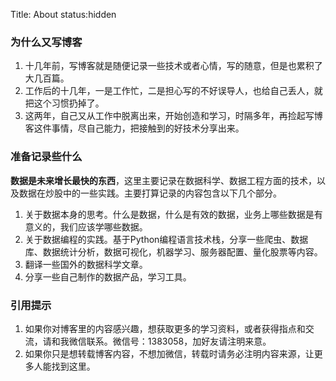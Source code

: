 Title: About
status:hidden

### 为什么又写博客
1. 十几年前，写博客就是随便记录一些技术或者心情，写的随意，但是也累积了大几百篇。
2. 工作后的十几年，一是工作忙，二是担心写的不好误导人，也给自己丢人，就把这个习惯扔掉了。
3. 这两年，自己又从工作中脱离出来，开始创造和学习，时隔多年，再捡起写博客这件事情，尽自己能力，把接触到的好技术分享出来。

### 准备记录些什么
**数据是未来增长最快的东西**，这里主要记录在数据科学、数据工程方面的技术，以及数据在炒股中的一些实践。主要打算记录的内容包含以下几个部分。

1. 关于数据本身的思考。什么是数据，什么是有效的数据，业务上哪些数据是有意义的，我们应该学哪些数据。
2. 关于数据编程的实践。基于Python编程语言技术栈，分享一些爬虫、数据库、数据统计分析，数据可视化，机器学习、服务器配置、量化股票等内容。
3. 翻译一些国外的数据科学文章。
4. 分享一些自己制作的数据产品，学习工具。

### 引用提示
1. 如果你对博客里的内容感兴趣，想获取更多的学习资料，或者获得指点和交流，请和我微信联系。微信号：1383058，加好友请注明来意。
2. 如果你只是想转载博客内容，不想加微信，转载时请务必注明内容来源，让更多人能找到这里。